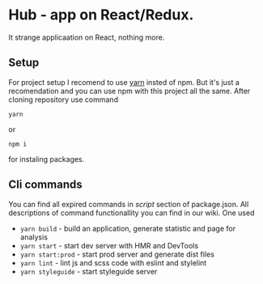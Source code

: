 # Hub - app on React/Redux.
It strange applicaation on React, nothing more.

## Setup
For project setup I recomend to use [yarn](https://yarnpkg.com/) insted of npm. But it's just a recomendation and you can use npm with this project all the same.
After cloning repository use command
```
yarn
```
or
```
npm i
```
for instaling packages.

## Cli commands
You can find all expired commands in *script* section of package.json. All descriptions of command functionallity you can find in our wiki.
One used
* `yarn build` - build an application, generate statistic and page for analysis
* `yarn start` - start dev server with HMR and DevTools
* `yarn start:prod` - start prod server and generate dist files
* `yarn lint` - lint js and scss code with eslint and stylelint
* `yarn styleguide` - start styleguide server

